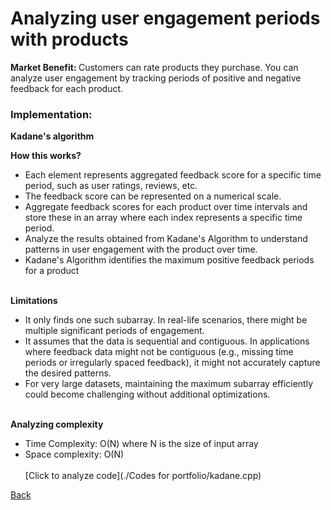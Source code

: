 # Analyzing user engagement periods with products
<b> Market Benefit: </b>
Customers can rate products they purchase. You can analyze user engagement by tracking periods of positive and negative feedback for each product.
### Implementation: 
<b> Kadane's algorithm </b><br>

<b> How this works? </b><br>
- Each element represents aggregated feedback score for a specific time period, such as user ratings, reviews, etc.
- The feedback score can be represented on a numerical scale.
- Aggregate feedback scores for each product over time intervals and store these in an array where each index represents a specific time period.
- Analyze the results obtained from Kadane's Algorithm to understand patterns in user engagement with the product over time.
- Kadane's Algorithm identifies the maximum positive feedback periods for a product <br><br>

<b> Limitations </b><br>
- It only finds one such subarray. In real-life scenarios, there might be multiple significant periods of engagement.
- It assumes that the data is sequential and contiguous. In applications where feedback data might not be contiguous (e.g., missing time periods or irregularly spaced feedback), it might not accurately capture the desired patterns.
- For very large datasets, maintaining the maximum subarray efficiently could become challenging without additional optimizations. <br><br>

<b> Analyzing complexity </b><br>
- Time Complexity: O(N) where N is the size of input array
- Space complexity: O(N)<br><br>
[Click to analyze code](./Codes for portfolio/kadane.cpp)
  

[Back](README.md#applying-dsa-to-achieve-key-functionalities)
